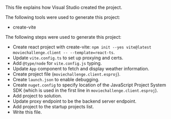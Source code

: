 This file explains how Visual Studio created the project.

The following tools were used to generate this project:
- create-vite

The following steps were used to generate this project:
- Create react project with create-vite: `npm init --yes vite@latest moviechallenge.client -- --template=react-ts`.
- Update `vite.config.ts` to set up proxying and certs.
- Add `@type/node` for `vite.config.js` typing.
- Update `App` component to fetch and display weather information.
- Create project file (`moviechallenge.client.esproj`).
- Create `launch.json` to enable debugging.
- Create `nuget.config` to specify location of the JavaScript Project System SDK (which is used in the first line in `moviechallenge.client.esproj`).
- Add project to solution.
- Update proxy endpoint to be the backend server endpoint.
- Add project to the startup projects list.
- Write this file.
